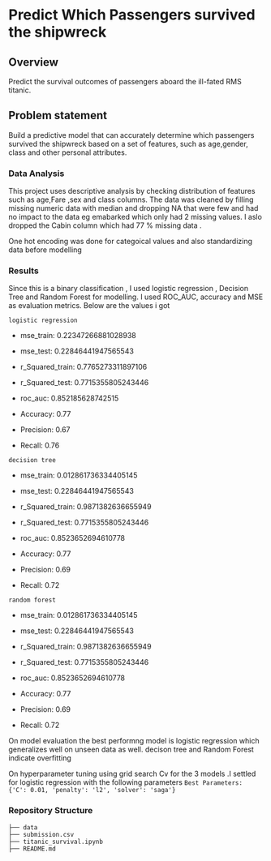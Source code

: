# Predict Which Passengers survived the shipwreck
## Overview
Predict the survival outcomes of passengers aboard the ill-fated RMS titanic.
## Problem statement
Build a predictive model that can accurately determine which passengers survived the shipwreck based on a set of features, such as age,gender, class and other personal attributes.

### Data Analysis
This project uses descriptive analysis by checking distribution of features such as age,Fare ,sex and class columns. 
The data was cleaned by filling missing numeric data with median and dropping NA that were few and had no impact to the data eg emabarked which only had 2 missing values.
I aslo dropped the Cabin column which had 77 % missing data .

One hot encoding was done for categoical values and also standardizing data before modelling
### Results
Since this is a binary classification , I used logistic regression , Decision Tree and Random Forest for modelling.
I used ROC_AUC, accuracy and MSE as evaluation metrics.
Below are the values i got

`logistic regression`

- mse_train: 0.22347266881028938
- mse_test: 0.22846441947565543
- r_Squared_train: 0.7765273311897106
- r_Squared_test: 0.7715355805243446
- roc_auc: 0.852185628742515

- Accuracy: 0.77
- Precision: 0.67
- Recall: 0.76

`decision tree`

- mse_train: 0.012861736334405145
- mse_test: 0.22846441947565543
- r_Squared_train: 0.9871382636655949
- r_Squared_test: 0.7715355805243446
- roc_auc: 0.8523652694610778

- Accuracy: 0.77
- Precision: 0.69
- Recall: 0.72

`random forest`

- mse_train: 0.012861736334405145
- mse_test: 0.22846441947565543
- r_Squared_train: 0.9871382636655949
- r_Squared_test: 0.7715355805243446
- roc_auc: 0.8523652694610778

- Accuracy: 0.77
- Precision: 0.69
- Recall: 0.72

On model evaluation the best performng model is logistic regression which generalizes well on unseen data as well. decison tree and Random Forest indicate overfitting

On hyperparameter tuning using grid search Cv for the 3 models .I settled for logistic regression with the following parameters
`Best Parameters: {'C': 0.01, 'penalty': 'l2', 'solver': 'saga'}`

### Repository Structure
```
├── data
├── submission.csv
├── titanic_survival.ipynb
├── README.md
```

